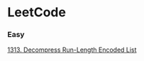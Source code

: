 # LeetCode
### Easy
[1313. Decompress Run-Length Encoded List](src/com/toyproject/LeetCode1313.java)